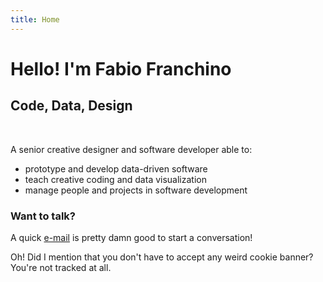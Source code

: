 ```yaml
---
title: Home
---
```


# Hello! I'm Fabio Franchino

## Code, Data, Design

<br />

A senior <span class="s">creative designer</span> and <span class="s">software developer</span> able to:



- prototype and develop <span class="s" data-type="underline">data-driven</span> software
- teach <span class="s" data-type="underline">creative coding</span> and <span class="s" data-type="underline">data visualization</span>
- manage <span class="s" data-type="underline">people</span> and <span class="s" data-type="underline">projects</span> in software development


<Stats></Stats>


### Want to talk?

A quick <span class="s" data-type="underline" data-color="#333">[e-mail](mailto:fabio.franchino@gmail.com)</span> is pretty damn good to start a conversation!

Oh! Did I mention that you don't have to accept any weird cookie banner?
<br />You're <span class="s" data-type="underline" data-color="#333">not tracked</span> at all.